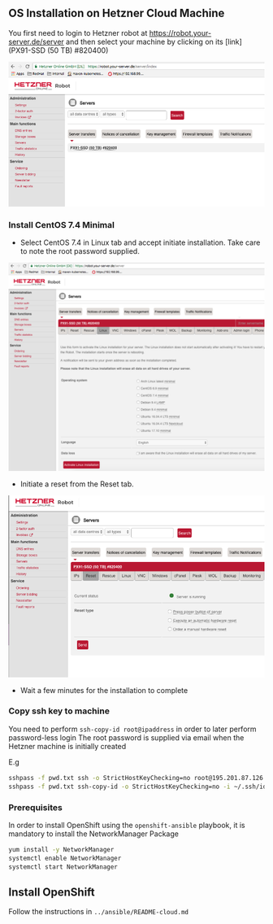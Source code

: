 ## OS Installation on Hetzner Cloud Machine

You first need to login to Hetzner robot
at https://robot.your-server.de/server and then select your machine by clicking on its [link](PX91-SSD (50 TB) #820400)

![Hetzner](hetzner-server.png) 

### Install CentOS 7.4 Minimal

* Select CentOS 7.4 in Linux tab and accept initiate installation. Take care to note the root password supplied.

![Linux installation](linux-installation.png)

* Initiate a reset from the Reset tab.

![Hardware reset](hardware-reset.png)

* Wait a few minutes for the installation to complete

### Copy ssh key to machine

You need to perform `ssh-copy-id root@ipaddress` in order to later perform password-less login
The root password is supplied via email when the Hetzner machine is initially created

E.g

```bash
sshpass -f pwd.txt ssh -o StrictHostKeyChecking=no root@195.201.87.126 "mkdir ~/.ssh && chmod 700 ~/.ssh && touch ~/.ssh/authorized_keys && chmod 600 ~/.ssh/authorized_keys"
sshpass -f pwd.txt ssh-copy-id -o StrictHostKeyChecking=no -i ~/.ssh/id_rsa.pub root@195.201.87.126
```

### Prerequisites

In order to install OpenShift using the `openshift-ansible` playbook, it is mandatory to install the NetworkManager Package 

```bash
yum install -y NetworkManager
systemctl enable NetworkManager
systemctl start NetworkManager
```

## Install OpenShift

Follow the instructions in `../ansible/README-cloud.md`
